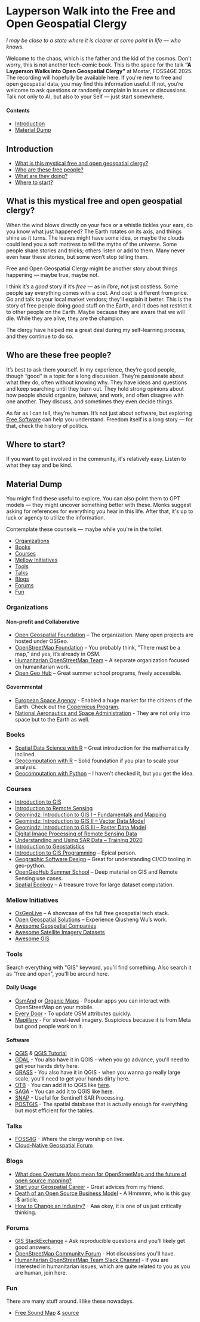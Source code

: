 # Layperson Walk into the Free and Open Geospatial Clergy  
*I may be close to a state where it is clearer at some point in life — who knows.*

Welcome to the chaos, which is the father and the kid of the cosmos. Don't worry, this is not another tech-comic book. This is the space for the talk **“A Layperson Walks into Open Geospatial Clergy”** at Mostar, FOSS4GE 2025. The recording will hopefully be available here. If you're new to free and open geospatial data, you may find this information useful. If not, you’re welcome to ask questions or randomly complain in issues or discussions. Talk not only to AI, but also to your Self — just start somewhere.

#### Contents
- [Introduction](#introduction)
- [Material Dump](#material-dump)


## Introduction

- [What is this mystical free and open geospatial clergy?](#what-is-this-mystical-free-and-open-geospatial-clergy?)  
- [Who are these free people?](#who-are-these-free-people?)
- [What are they doing?](#what-are-they-doing?)
- [Where to start?](#where-to-start?)


## What is this mystical free and open geospatial clergy?

When the wind blows directly on your face or a whistle tickles your ears, do you know what just happened? The Earth rotates on its axis, and things shine as it turns. The leaves might have some idea, or maybe the clouds could lend you a soft mattress to tell the myths of the universe. Some people share stories and tricks; others listen or add to them. Many never even hear these stories, but some won’t stop telling them.

Free and Open Geospatial Clergy might be another story about things happening — maybe true, maybe not.

I think it’s a *good* story if it’s *free* — as in *libre*, not just costless. Some people say everything comes with a cost. And cost is different from price. Go and talk to your local market vendors; they'll explain it better. This is the story of free people doing good stuff on the Earth, and it does not restrict it to other people on the Earth. Maybe because they are aware that we will die. While they are alive, they are the champion.

The clergy have helped me a great deal during my self-learning process, and they continue to do so.

## Who are these free people?

It’s best to ask them yourself. In my experience, they’re good people, though “good” is a topic for a long discussion. They’re passionate about what they do, often without knowing why. They have ideas and questions and keep searching until they burn out. They hold strong opinions about how people should organize, behave, and work, and often disagree with one another. They discuss, and sometimes they even decide things.

As far as I can tell, they’re human. It’s not just about software, but exploring [Free Software](https://en.wikipedia.org/wiki/Free_software) can help you understand. Freedom itself is a long story — for that, check the history of politics.

## Where to start?

If you want to get involved in the community, it's relatively easy. Listen to what they say and be kind.

## Material Dump

You might find these useful to explore. You can also point them to GPT models — they might uncover something better with these. Monks suggest asking for references for everything you hear in this life. After that, it's up to luck or agency to utilize the information.

Contemplate these counsels — maybe while you're in the toilet.

- [Organizations](#what-is-this-mystical-free-and-open-geospatial-clergy?)  
- [Books](#Courses)
- [Courses](#Courses)
- [Mellow Initiatives](#Mellow-Initiatives)
- [Tools](#Tools)
- [Talks](#Talks)
- [Blogs](#Blogs)
- [Forums](#Forums)
- [Fun](#Fun)

### Organizations

#### Non-profit and Collaborative
- [Open Geospatial Foundation](https://www.osgeo.org/) – The organization. Many open projects are hosted under OSGeo.  
- [OpenStreetMap Foundation](https://osmfoundation.org/) – You probably think, "There must be a map," and yes, it’s already in OSM.  
- [Humanitarian OpenStreetMap Team](https://www.hotosm.org/) – A separate organization focused on humanitarian work.
- [Open Geo Hub](https://opengeohub.org/) – Great summer school programs, freely accessible.

#### Governmental
- [European Space Agency](https://www.esa.int/) - Enabled a huge market for the citizens of the Earth. Check out the [Copernicus Program](https://www.copernicus.eu/en).
- [National Aeronautics and Space Administration](https://data.nasa.gov/) - They are not only into space but to the Earth as well.

### Books

- [Spatial Data Science with R](https://r-spatial.org/book/) – Great introduction for the mathematically inclined.  
- [Geocomputation with R](https://r.geocompx.org/) – Solid foundation if you plan to scale your analysis.  
- [Geocomputation with Python](https://py.geocompx.org/) – I haven’t checked it, but you get the idea.

### Courses

- [Introduction to GIS](https://www.youtube.com/watch?v=vJAQHA5XQWI&list=PL3MO67NH2XxLAFn3jc7gOhXLD9YFx-oew)  
- [Introduction to Remote Sensing](https://www.youtube.com/watch?v=YU9XphJqi6k&list=PLnts6bz5xbzEjSVZP40SUiWxOu0IFNp9c)  
- [Geomindz: Introduction to GIS I – Fundamentals and Mapping](https://www.youtube.com/playlist?list=PLRNNjIk9ArApK4TbmNJQlAsG__VExyRDU)  
- [Geomindz: Introduction to GIS II – Vector Data Model](https://www.youtube.com/playlist?list=PLRNNjIk9ArAp9SROuOCR1Q7770rJjwfls)  
- [Geomindz: Introduction to GIS III – Raster Data Model](https://www.youtube.com/playlist?list=PLRNNjIk9ArArvHs7TfXwiKYebXCuCqcgO)  
- [Digital Image Processing of Remote Sensing Data](https://www.youtube.com/channel/UCXeSBadYoHXWD94zNd5TyMQ/videos)  
- [Understanding and Using SAR Data – Training 2020](https://hub.jncc.gov.uk/assets/ceffe68b-4f06-4469-aa70-1dc9281c3b1f)  
- [Introduction to Geostatistics](https://www.youtube.com/watch?v=pxckixOlguA&list=PLG19vXLQHvSB-D4XKYieEku9GQMQyAzjJ)  
- [Introduction to GIS Programming](https://www.youtube.com/playlist?list=PLAxJ4-o7ZoPfb18kNe2luWX9xKg1233i9) – Epical person.  
- [Geographic Software Design](https://www.youtube.com/playlist?list=PLAxJ4-o7ZoPePd9h8xT_Kc38UP_9GHdbk) – Great for understanding CI/CD tooling in geo-python.  
- [OpenGeoHub Summer School](https://www.youtube.com/c/OpenGeoHubFoundation/playlists) – Deep material on GIS and Remote Sensing use cases.  
- [Spatial Ecology](https://spatial-ecology.net/docs/build/html/index.html) – A treasure trove for large dataset computation.


### Mellow Initiatives

- [OsGeoLive](https://live.osgeo.org/en/index.html) – A showcase of the full free geospatial tech stack.  
- [Open Geospatial Solutions](https://github.com/opengeos) – Experience Qiusheng Wu’s work.
- [Awesome Geospatial Companies](https://github.com/chrieke/awesome-geospatial-companies)  
- [Awesome Satellite Imagery Datasets](https://github.com/chrieke/awesome-satellite-imagery-datasets)  
- [Awesome GIS](https://github.com/sshuair/awesome-gis)


### Tools
Search everything with "GIS" keyword, you'll find something. Also search it as "free and open", you'll be around here.

#### Daily Usage
- [OsmAnd](https://osmand.net/) or [Organic Maps](https://organicmaps.app/) - Popular apps you can interact with OpenStreetMap on your mobile.
- [Every Door](https://every-door.app/) - To update OSM attributes quickly.
- [Mapillary](https://www.mapillary.com/) - For street-level imagery. Suspicious because it is from Meta but good people work on it. 

#### Software
- [QGIS](https://qgis.org) & [QGIS Tutorial](https://www.youtube.com/playlist?list=PLNBeueOmuY163iwu4VpZdjqqdU1HkRTP)
- [GDAL](https://gdal.org/en/stable/) - You also have it in QGIS - when you go advance, you'll need to get your hands dirty here.
- [GRASS](https://grass.osgeo.org/) - You also have it in QGIS - when you wanna go really large scale, you'll need to get your hands dirty here.
- [OTB](https://www.orfeo-toolbox.org/) - You can add it to QGIS like [here](https://www.youtube.com/watch?v=kPB1lqvZ1II).
- [SAGA](https://www.youtube.com/watch?v=ceBOzPtQvms) - You can add it to QGIS like [here](https://www.youtube.com/watch?v=ceBOzPtQvms).
- [SNAP](https://step.esa.int/main/download/snap-download/) - Useful for Sentinel1 SAR Processing.
- [POSTGIS](https://postgis.net/) - The spatial database that is actually enough for everything but most efficient for the tables.


### Talks

- [FOSS4G](https://www.youtube.com/@FOSS4G/playlists) - Where the clergy worship on live.
- [Cloud-Native Geospatial Forum](https://www.youtube.com/@cloudnativegeo/playlists)


### Blogs

- [What does Overture Maps mean for OpenStreetMap and the future of open source mapping?](https://blog.jawg.io/what-does-overture-maps-mean-for-openstreetmap-and-the-future-of-open-source-mapping/)
- [Start your Geospatial Career](https://chrieke.medium.com/start-your-geospatial-career-8eaf1a94d047) - Great advices from my friend.
- [Death of an Open Source Business Model](https://joemorrison.medium.com/death-of-an-open-source-business-model-62bc227a7e9b) - A Hmmmm, who is this guy :$ article.
- [How to Change an Industry?](https://joemorrison.substack.com/p/how-to-change-an-industry) - Aaa okey, it is one of us just critically thinking.

### Forums

- [GIS StackExchange](https://gis.stackexchange.com/) – Ask reproducible questions and you’ll likely get good answers.  
- [OpenStreetMap Community Forum](https://community.openstreetmap.org/) - Hot discussions you'll have.
- [Humanitarian OpenStreetMap Team Slack Channel](https://slack.hotosm.org/) - If you are interested in humanitarian issues, which are quite related to you as you are human, join here.


### Fun
There are many stuff around. I like these nowadays.

- [Free Sound Map](https://freesound.org/) & [source](https://github.com/ffont/sound-map-visualizer)
